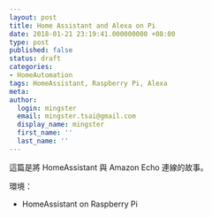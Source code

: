 ```yaml
---
layout: post
title: Home Assistant and Alexa on Pi
date: 2018-01-21 23:19:41.000000000 +08:00
type: post
published: false
status: draft
categories:
- HomeAutomation
tags: HomeAssistant, Raspberry Pi, Alexa
meta:
author:
  login: mingster
  email: mingster.tsai@gmail.com
  display_name: mingster
  first_name: ''
  last_name: ''
---
```


這篇是將 HomeAssistant 與 Amazon Echo 連線的故事。

環境：
- HomeAssistant on Raspberry Pi

